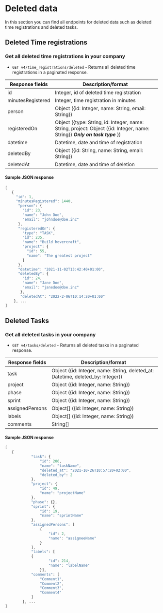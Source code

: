 # Deleted data
In this section you can find all endpoints for deleted data such as deleted time registrations and deleted tasks. 

## Deleted Time registrations

### Get all deleted time registrations in your company

- `GET v4/time_registrations/deleted` - Returns all deleted time registrations in a paginated response. 

| Response fields                                 | Description/format                                                                                                          |
| ----------------                                | -------------------------------                                                                                             |
| id                                              | Integer, id of deleted time registration                                                                                    |
| minutesRegistered                               | Integer, time registration in minutes                                                                                       |
| person                                          | Object ({id: Integer, name: String, email: String})                                                                         |
| registeredOn                                    | Object ({type: String, id: Integer, name: String, project: Object ({id: Integer, name: String}) ***Only on task type*** })  |
| datetime                                        | Datetime, date and time of registration                                                                                     |   
| deletedBy                                       | Object ({id: String, name: String, email: String})                                                                          |
| deletedAt                                       | Datetime, date and time of deletion                                                                                         |

#### Sample JSON response

```javascript
[
   {
     "id": 1,
     "minutesRegistered": 1440,
      "person": {
        "id": 23,
        "name": "John Doe",
        "email": "johndoe@doe.inc"
      },
      "registeredOn": {
        "type": "TASK",
        "id": 235,
        "name": "Build hovercraft",
        "project": {
          "id": 55,
          "name": "The greatest project"
        }
      },
      "datetime": "2021-11-02T13:42:40+01:00",
      "deletedBy": {
        "id": 24,
        "name": "Jane Doe",
        "email": "janedoe@doe.inc"
       },
       "deletedAt": "2022-2-06T10:14:20+01:00"
    }, ...
]
```

## Deleted Tasks

### Get all deleted tasks in your company

- `GET v4/tasks/deleted` - Returns all deleted tasks in a paginated response. 

| Response fields    | Description/format                                                              |
|--------------------|---------------------------------------------------------------------------------|
| task               | Object ({id: Integer, name: String, deleted_at: Datetime, deleted_by: Integer}) |
| project            | Object ({id: Integer, name: String})                                            |           
| phase              | Object ({id: Integer, name: String})                                            |
| sprint             | Object ({id: Integer, name: String})                                            |
| assignedPersons    | Object[] ({id: Integer, name: String})                                          |
| labels             | Object[] ({id: Integer, name: String})                                          |
| comments           | String[]                                                                        |

#### Sample JSON response

```javascript
[
   {
            "task": {
                "id": 206,
                "name": "taskName",
                "deleted_at": "2021-10-26T10:57:20+02:00",
                "deleted_by": 2
            },
            "project": {
                "id": 49,
                "name": "projectName"
            },
            "phase": {},
            "sprint": {
                "id": 19,
                "name": "sprintName"
            },
            "assignedPersons": [
                {
                    "id": 2,
                    "name": "assigneeName"
                }
            ],
            "labels": [
            {
                    "id": 214,
                    "name": "labelName"
                }],
            "comments": [
                "Comment1",
                "Comment2",
                "Comment3",
                "Comment4"
            ]
        }, ...
]
```
